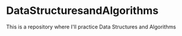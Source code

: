 # DataStructuresandAlgorithms
This is a repository where I'll practice Data Structures and Algorithms
